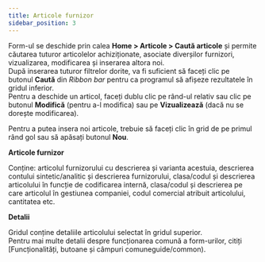 ```yaml
---
title: Articole furnizor
sidebar_position: 3
---
```



Form-ul se deschide prin calea **Home > Articole > Caută articole** și permite căutarea tuturor articolelor achiziționate, asociate diverșilor furnizori, vizualizarea, modificarea și inserarea altora noi.  
După inserarea tuturor filtrelor dorite, va fi suficient să faceți clic pe butonul **Caută** din *Ribbon bar* pentru ca programul să afișeze rezultatele în gridul inferior.  
Pentru a deschide un articol, faceți dublu clic pe rând-ul relativ sau clic pe butonul **Modifică** (pentru a-l modifica) sau pe **Vizualizează** (dacă nu se dorește modificarea).

Pentru a putea insera noi articole, trebuie să faceți clic în grid de pe primul rând gol sau să apăsați butonul **Nou**.

**Articole furnizor**

Conține: articolul furnizorului cu descrierea și varianta acestuia, descrierea contului sintetic/analitic și descrierea furnizorului, clasa/codul și descrierea articolului în funcție de codificarea internă, clasa/codul și descrierea pe care articolul în gestiunea companiei, codul comercial atribuit articolului, cantitatea etc.

**Detalii**

Gridul conține detaliile articolului selectat în gridul superior.  
Pentru mai multe detalii despre funcționarea comună a form-urilor, citiți [Funcționalități, butoane și câmpuri comuneguide/common).
